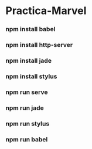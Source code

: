 # Practica-Marvel

### npm install babel
### npm install http-server
### npm install jade
### npm install stylus

### npm run serve
### npm run jade
### npm run stylus
### npm run babel
